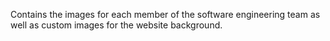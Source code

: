 Contains the images for each member of the software engineering team as well as custom images for the website background.
